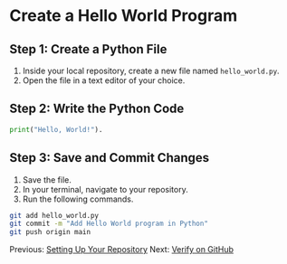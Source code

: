 # Create a Hello World Program

## Step 1: Create a Python File

1. Inside your local repository, create a new file named `hello_world.py`.
2. Open the file in a text editor of your choice.

## Step 2: Write the Python Code

```python
print("Hello, World!").
```
## Step 3: Save and Commit Changes
1. Save the file.
2. In your terminal, navigate to your repository.
3. Run the following commands.

```bash
git add hello_world.py
git commit -m "Add Hello World program in Python"
git push origin main
```
Previous: [Setting Up Your Repository](setting-up-your-repository.md) Next: [Verify on GitHub](verify-on-github.md)
